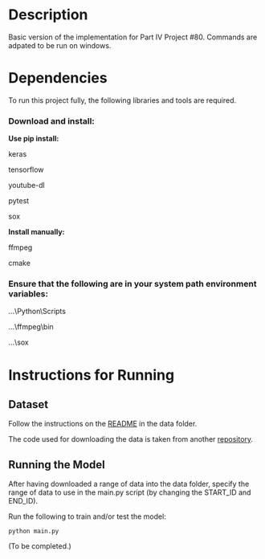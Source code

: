 # Description
Basic version of the implementation for Part IV Project #80. Commands are adpated to be run on windows.

# Dependencies

To run this project fully, the following libraries and tools are required.

### Download and install:

**Use pip install:**

keras

tensorflow

youtube-dl

pytest

sox

**Install manually:**

ffmpeg

cmake

### Ensure that the following are in your system path environment variables:

...\Python\Scripts

...\ffmpeg\bin

...\sox

# Instructions for Running

## Dataset

Follow the instructions on the [README](https://github.com/ktam069/Audio-visual_speech_separation_basic/tree/master/data) in the data folder.

The code used for downloading the data is taken from another [repository](https://github.com/bill9800/speech_separation).

## Running the Model

After having downloaded a range of data into the data folder, specify the range of data to use in the main.py script (by changing the START_ID and END_ID).

Run the following to train and/or test the model:

```
python main.py
```

(To be completed.)

